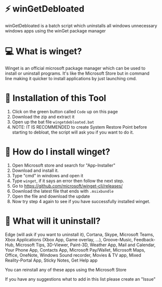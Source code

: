 # ⚡ winGetDebloated
winGetDebloated is a batch script which uninstalls all windows unnecessary windows apps using the winGet package manager

# 💻 What is winget?
Winget is an official microsoft package manager which can be used to install or uninstall programs.
It's like the Microsoft Store but in command line making it quicker to install applications by just launching cmd.

# 🚀 Installation of this Tool
1. Click on the green button called `Code` up on this page
2. Download the zip and extract it
3. Open up the bat file `wingetdebloated.bat`
4. NOTE: IT IS RECOMMENDED to create System Restore Point before starting to debloat, the script will ask you if you want to do it.

# 👾 How do I install winget?
1. Open Microsoft store and search for "App-Installer"
2. Download and install it.
3. Type "cmd" in windows and open it
4. Type `winget`, if it says an error then follow the next step.
5. Go to https://github.com/microsoft/winget-cli/releases/
6. Download the latest file that ends with `.msixbundle`
7. Open the file and download the update
8. Now try step 4 again to see if you have successfully installed winget.

# 🍵 What will it uninstall?
Edge (will ask if you want to uninstall it), Cortana, Skype, Microsoft Teams, Xbox Applications (Xbox App, Game overlay, ...), Groove-Music, Feedback-Hub, Microsoft Tips, 3D-Viewer, Paint-3D, Weather App, Mail and Calendar, Your Phone App, Contacts App, Microsoft Pay/Wallet, Microsoft Maps, Office, OneNote, Windows Sound recorder, Movies & TV app, Mixed Reality-Portal App, Sticky Notes, Get Help app


You can reinstall any of these apps using the Microsoft Store

If you have any suggestions what to add in this list please create an "Issue"
